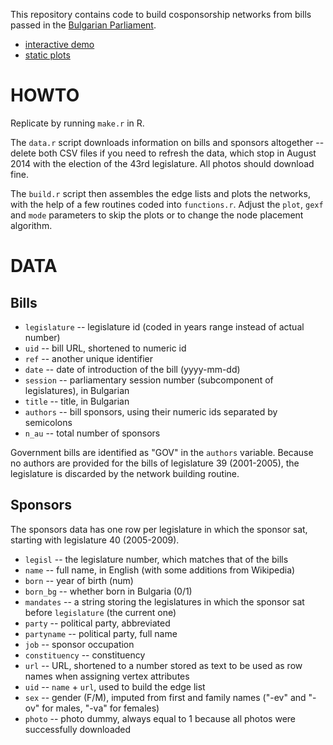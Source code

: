 This repository contains code to build cosponsorship networks from bills passed in the [Bulgarian Parliament](http://www.parliament.bg/).

- [interactive demo](http://briatte.org/bgparl)
- [static plots](http://briatte.org/bgparl/plots.html)

# HOWTO

Replicate by running `make.r` in R.

The `data.r` script downloads information on bills and sponsors altogether -- delete both CSV files if you need to refresh the data, which stop in August 2014 with the election of the 43rd legislature. All photos should download fine.

The `build.r` script then assembles the edge lists and plots the networks, with the help of a few routines coded into `functions.r`. Adjust the `plot`, `gexf` and `mode` parameters to skip the plots or to change the node placement algorithm.

# DATA

## Bills

- `legislature` -- legislature id (coded in years range instead of actual number)
- `uid` -- bill URL, shortened to numeric id
- `ref` -- another unique identifier
- `date` -- date of introduction of the bill (yyyy-mm-dd)
- `session` -- parliamentary session number (subcomponent of legislatures), in Bulgarian
- `title` -- title, in Bulgarian
- `authors` -- bill sponsors, using their numeric ids separated by semicolons
- `n_au` -- total number of sponsors

Government bills are identified as "GOV" in the `authors` variable. Because no authors are provided for the bills of legislature 39 (2001-2005), the legislature is discarded by the network building routine.

## Sponsors

The sponsors data has one row per legislature in which the sponsor sat, starting with legislature 40 (2005-2009).

- `legisl` -- the legislature number, which matches that of the bills
- `name` -- full name, in English (with some additions from Wikipedia)
- `born` -- year of birth (num)
- `born_bg` -- whether born in Bulgaria (0/1)
- `mandates` -- a string storing the legislatures in which the sponsor sat before `legislature` (the current one)
- `party` -- political party, abbreviated
- `partyname` -- political party, full name
- `job` -- sponsor occupation
- `constituency` -- constituency
- `url` -- URL, shortened to a number stored as text to be used as row names when assigning vertex attributes
- `uid` -- `name` + `url`, used to build the edge list
- `sex` -- gender (F/M), imputed from first and family names ("-ev" and "-ov" for males, "-va" for females)
- `photo` -- photo dummy, always equal to 1 because all photos were successfully downloaded
